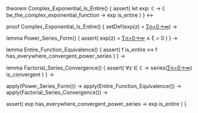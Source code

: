 theorem Complex_Exponential_Is_Entire() {
  assert(
    let exp: ℂ → ℂ be_the_complex_exponential_function →
    exp is_entire
  )
} ↔

proof Complex_Exponential_Is_Entire() {
  setDef(exp(z) = ∑[n=0→∞](z^n/n!)) →
  
  lemma Power_Series_Form() {
    assert(
      exp(z) = ∑[n=0→∞]((z-ξ)^n/n!) ∧ 
      ξ = 0
    )
  } →
  
  lemma Entire_Function_Equivalence() {
    assert(
      f is_entire ↔ f has_everywhere_convergent_power_series
    )
  } →
  
  lemma Factorial_Series_Convergence() {
    assert(
      ∀z ∈ ℂ → series(∑[n=0→∞](z^n/n!)) is_convergent
    )
  } →
  
  apply(Power_Series_Form()) →
  apply(Entire_Function_Equivalence()) →
  apply(Factorial_Series_Convergence()) →
  
  assert(
    exp has_everywhere_convergent_power_series →
    exp is_entire
  )
}